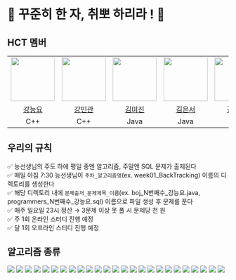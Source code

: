# 🌱 꾸준히 한 자, 취뽀 하리라 ! 🌳

## HCT 멤버
<table>
  <tr>
    <td><img src="https://github.com/teadmu.png" width="100px" /></td>
		<td><img src="https://github.com/mingwan21.png" width="100px" /></td>
    <td><img src="https://github.com/larchlarix.png" width="100px" /></td>
    <td><img src="https://github.com/daneng4.png" width="100px" /></td>
		<td><img src="https://github.com/yena45.png" width="100px" /></td>
    <td><img src="https://github.com/GyuhoTiger.png" width="100px" /></td>
    <td><img src="https://github.com/jangdayeon.png" width="100px" /></td>
    <td><img src="https://github.com/Kyoungeun-creator.png" width="100px" /></td>
    <td><img src="https://github.com/hyemch.png" width="100px" /></td>
    
  </tr>
  <tr>
  <td align="center"><a href="https://github.com/teadmu">강능요</a></td>
  <td align="center"><a href="https://github.com/mingwan21">강민관</a></td>
  <td align="center"><a href="https://github.com/BBZJUN">김미진</a></td>
  <td align="center"><a href="https://github.com/BBZJUN">김은서</a></td>
  <td align="center"><a href="https://github.com/yena45">김예나</a></td>
  <td align="center"><a href="https://github.com/yena45">이규호</a></td>
  <td align="center"><a href="https://github.com/jangdayeon">장다연</a></td>	
  <td align="center"><a href="https://github.com/KyoungEun-creator">조경은</a></td>
  <td align="center"><a href="https://github.com/hyemch">천혜민</a></td>	
  </tr>
  	<tr>
    	<td align="center">C++</td>
    	<td align="center">C++</td>
    	<td align="center">Java</td>
    	<td align="center">Java</td>
    	<td align="center">Java</td>
    	<td align="center">Java</td>
	    <td align="center">Java</td>
      <td align="center">Python, JS</td>
	    <td align="center">C++</td>
  </tr>
</table>

## 우리의 규칙
✅ 능선생님의 주도 하에 평일 중엔 알고리즘, 주말엔 SQL 문제가 출제된다 <br />
✅ 매일 아침 7:30 능선생님이 `주차_알고리즘명`(ex. week01_BackTracking) 이름의 디렉토리를 생성한다 <br />
✅ 해당 디렉토리 내에 `문제출처_문제제목_이름`(ex. boj_N번째수_강능요.java, programmers_N번째수_강능요.sql) 이름으로 파일 생성 후 문제를 푼다 <br />
✅ 매주 일요일 23시 정산 → 3문제 이상 못 풀 시 문제당 천 원 <br />
✅ 주 1회 온라인 스터디 진행 예정 <br />
✅ 달 1회 오프라인 스터디 진행 예정 <br />


## 알고리즘 종류
<img src="https://img.shields.io/badge/BackTracking-E34F26?style=for-the-badge&logoColor=white"> <img src="https://img.shields.io/badge/BFS_DFS-DC7C26?style=for-the-badge&logoColor=white"> <img src="https://img.shields.io/badge/BinarySearch-EC9430?style=for-the-badge&logoColor=black"> <img src="https://img.shields.io/badge/BruteForce-FFCB3D?style=for-the-badge&logoColor=black"> 
<img src="https://img.shields.io/badge/DataStructure-B6FF60?style=for-the-badge&logoColor=black"> 
<img src="https://img.shields.io/badge/Dijkstra-78FF96?style=for-the-badge&logoColor=black"> 
<img src="https://img.shields.io/badge/DivideAndConquer-2BB24C?style=for-the-badge&logoColor=black"> 
<img src="https://img.shields.io/badge/DynamicProgramming-0B996E?style=for-the-badge&logoColor=white"> 
<img src="https://img.shields.io/badge/FloydWarshall-69D3A7?style=for-the-badge&logoColor=black"> 
<img src="https://img.shields.io/badge/Greedy-88CE02?style=for-the-badge&logoColor=black"> 
<img src="https://img.shields.io/badge/Implementation-5FCF80?style=for-the-badge&logoColor=black">
<img src="https://img.shields.io/badge/KMP-00A672?style=for-the-badge&logoColor=black">
<img src="https://img.shields.io/badge/LCA-44C1C5?style=for-the-badge&logoColor=black">
<img src="https://img.shields.io/badge/MST-29B2FE?style=for-the-badge&logoColor=black">
<img src="https://img.shields.io/badge/PrefixSum-00CFD6?style=for-the-badge&logoColor=black">
<img src="https://img.shields.io/badge/SegmentTree-5A87C6?style=for-the-badge&logoColor=black">
<img src="https://img.shields.io/badge/Sort-67B4E7?style=for-the-badge&logoColor=black">
<img src="https://img.shields.io/badge/String-3B80AE?style=for-the-badge&logoColor=black">
<img src="https://img.shields.io/badge/TopologySort-0080FF?style=for-the-badge&logoColor=black">
<img src="https://img.shields.io/badge/Tree-4687FF?style=for-the-badge&logoColor=black">
<img src="https://img.shields.io/badge/Trie-0133AD?style=for-the-badge&logoColor=black">
<img src="https://img.shields.io/badge/TwoPointer-3D3C9D?style=for-the-badge&logoColor=black">
<img src="https://img.shields.io/badge/UnionFind-0E1128?style=for-the-badge&logoColor=black">
<img src="https://img.shields.io/badge/Math-3D3C9D?style=for-the-badge&logoColor=black">
<img src="https://img.shields.io/badge/SQL-6644F8?style=for-the-badge&logoColor=black">
